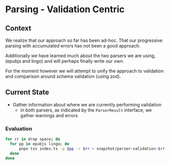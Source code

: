 # Parsing - Validation Centric

## Context

We realize that our approach so far has been ad-hoc. That our progressive parsing with accumulated errors has not been a good approach.

Additionally we have learned much about the two parsers we are using, (epubjs and lingo) and will perhaps finally write our own.

For the moment however we will attempt to unify the approach to validation and comparison around schema validation (using zod).

## Current State

- Gather information about where we are currently performing validation
  - in both parsers, as indicated by the `ParserResult` interface, we gather warnings and errors

### Evaluation

```bash
for rr in drop space; do
  for pp in epubjs lingo; do
      pnpx tsx index.ts -p $pp -r $rr > snapshot/parser-validation-$rr-$pp.md;
  done
done
```
